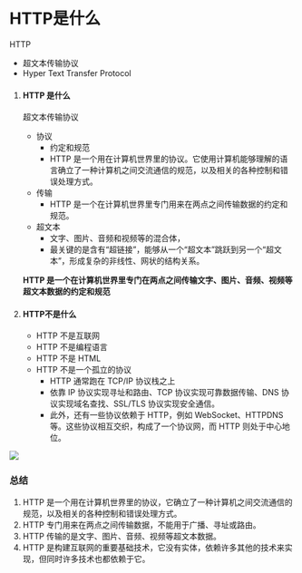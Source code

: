 # HTTP是什么



HTTP

- 超文本传输协议
- Hyper Text Transfer Protocol





1. #### HTTP 是什么

   超文本传输协议

   - 协议
     - 约定和规范
     - HTTP 是一个用在计算机世界里的协议。它使用计算机能够理解的语言确立了一种计算机之间交流通信的规范，以及相关的各种控制和错误处理方式。
   - 传输
     - HTTP 是一个在计算机世界里专门用来在两点之间传输数据的约定和规范。
   - 超文本
     - 文字、图片、音频和视频等的混合体，
     - 最关键的是含有“超链接”，能够从一个“超文本”跳跃到另一个“超文本”，形成复杂的非线性、网状的结构关系。

   **HTTP 是一个在计算机世界里专门在两点之间传输文字、图片、音频、视频等超文本数据的约定和规范**



2. #### HTTP不是什么

   - HTTP 不是互联网
   - HTTP 不是编程语言
   - HTTP 不是 HTML
   - HTTP 不是一个孤立的协议
     - HTTP 通常跑在 TCP/IP 协议栈之上
     - 依靠 IP 协议实现寻址和路由、TCP 协议实现可靠数据传输、DNS 协议实现域名查找、SSL/TLS 协议实现安全通信。
     - 此外，还有一些协议依赖于 HTTP，例如 WebSocket、HTTPDNS 等。这些协议相互交织，构成了一个协议网，而 HTTP 则处于中心地位。



![](https://static001.geekbang.org/resource/image/27/cc/2781919e73f5d258ff1dc371af632acc.png)



### 总结

1. HTTP 是一个用在计算机世界里的协议，它确立了一种计算机之间交流通信的规范，以及相关的各种控制和错误处理方式。
2. HTTP 专门用来在两点之间传输数据，不能用于广播、寻址或路由。
3. HTTP 传输的是文字、图片、音频、视频等超文本数据。
4. HTTP 是构建互联网的重要基础技术，它没有实体，依赖许多其他的技术来实现，但同时许多技术也都依赖于它。





























